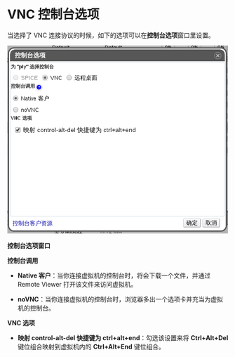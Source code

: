 # VNC 控制台选项

当选择了 VNC 连接协议的时候，如下的选项可以在**控制台选项**窗口里设置。

![控制台选项窗口](../images/vm-console-options-vnc.png)

**控制台选项窗口**

**控制台调用**

* **Native 客户**：当你连接虚拟机的控制台时，将会下载一个文件，并通过 Remote Viewer 打开该文件来访问虚拟机。

* **noVNC**：当你连接虚拟机的控制台时，浏览器多出一个选项卡并充当为虚拟机的控制台。

**VNC 选项**

* **映射 control-alt-del 快捷键为 ctrl+alt+end**：勾选该设置来将 **Ctrl+Alt+Del** 键位组合映射到虚拟机内的 **Ctrl+Alt+End** 键位组合。

